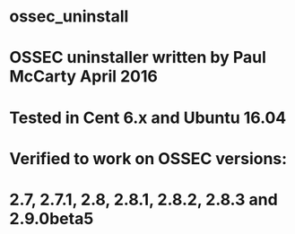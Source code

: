 # ossec_uninstall

# OSSEC uninstaller written by Paul McCarty April 2016 #
# Tested in Cent 6.x and Ubuntu 16.04 #
# Verified to work on OSSEC versions: #
# 2.7, 2.7.1, 2.8, 2.8.1, 2.8.2, 2.8.3 and 2.9.0beta5 #
